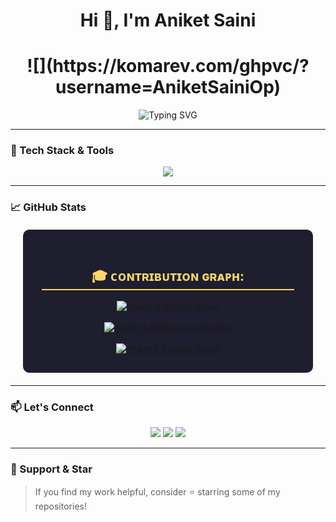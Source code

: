<h1 align="center">Hi 👋, I'm Aniket Saini</h1>

<h1 align="center">![](https://komarev.com/ghpvc/?username=AniketSainiOp)</h1>


<p align="center">
  <img src="https://readme-typing-svg.demolab.com?font=Fira+Code&pause=1000&center=true&vCenter=true&width=435&lines=Crafting+Sleek+Frontend+Experiences;Code.+Innovate.+Repeat.;Turning+Ideas+Into+Reality" alt="Typing SVG" />
</p>

---


### 🚀 Tech Stack & Tools

<p align="center">
  <img src="https://skillicons.dev/icons?i=html,css,js,java,py,github,ae,blender,kali,c,cpp,json&perline=9" />
</p>

---

### 📈 GitHub Stats

<div style="background-color: #1E1E2E; border-radius: 10px; padding: 30px; color: #F8D866; margin: 20px;">
    <h2 style="text-align: center; border-bottom: 2px solid #F8D866;">🎓 ᴄᴏɴᴛʀɪʙᴜᴛɪᴏɴ ɢʀᴀᴘʜ:</h2>
    <div align="center">
        <a href="https://github.com/AniketSainiOp">
            <img src="https://github-readme-streak-stats.herokuapp.com/?user=AniketSainiOp&theme=radical&border=7F3FBF&background=0D1117" alt="Aniket's GitHub streak" />
        </a>
        <br><br>
        <a href="https://github.com/AniketSainiOp">
            <img src="https://github-profile-summary-cards.vercel.app/api/cards/profile-details?username=AniketSainiOp&theme=radical" alt="Aniket's GitHub Contribution" />
        </a>
        <br><br>
        <a href="https://github.com/AniketSainiOp">
            <img alt="Aniket's Activity Graph" src="https://github-readme-activity-graph.vercel.app/graph?username=AniketSainiOp&bg_color=1F222E&color=F8D866&line=F85D7F&point=FFFFFF&hide_border=true">
        </a>
    </div>
</div>

---


### 📫 Let's Connect

<p align="center">
  <a href="https://www.linkedin.com/in/aniket-saini-04705332b/"><img src="https://img.shields.io/badge/LinkedIn-0077B5?style=for-the-badge&logo=linkedin&logoColor=white"/></a>
  <a href="mailto:aniketxdop@gmail.com"><img src="https://img.shields.io/badge/Email-D14836?style=for-the-badge&logo=gmail&logoColor=white"/></a>
  <a href="https://instagram.com/aniket_aep"><img src="https://img.shields.io/badge/Instagram-%23E4405F.svg?style=for-the-badge&logo=Instagram&logoColor=white"/></a>
</p>

---


### 🌟 Support & Star

> If you find my work helpful, consider ⭐️ starring some of my repositories!


